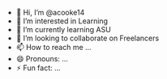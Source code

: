 - 👋 Hi, I’m @acooke14
- 👀 I’m interested in Learning
- 🌱 I’m currently learning ASU
- 💞️ I’m looking to collaborate on Freelancers
- 📫 How to reach me ...
- 😄 Pronouns: ...
- ⚡ Fun fact: ...

<!---
acooke14/acooke14 is a ✨ special ✨ repository because its `README.md` (this file) appears on your GitHub profile.
You can click the Preview link to take a look at your changes.
--->
